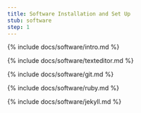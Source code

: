 ```yaml
---
title: Software Installation and Set Up
stub: software
step: 1
---
```


{% include docs/software/intro.md %}

{% include docs/software/texteditor.md %}

{% include docs/software/git.md %}

{% include docs/software/ruby.md %}

{% include docs/software/jekyll.md %}

